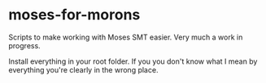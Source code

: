 moses-for-morons
================

Scripts to make working with Moses SMT easier. Very much a work in progress.

Install everything in your root folder. 
If you you don't know what I mean by everything you're clearly in the wrong place.
